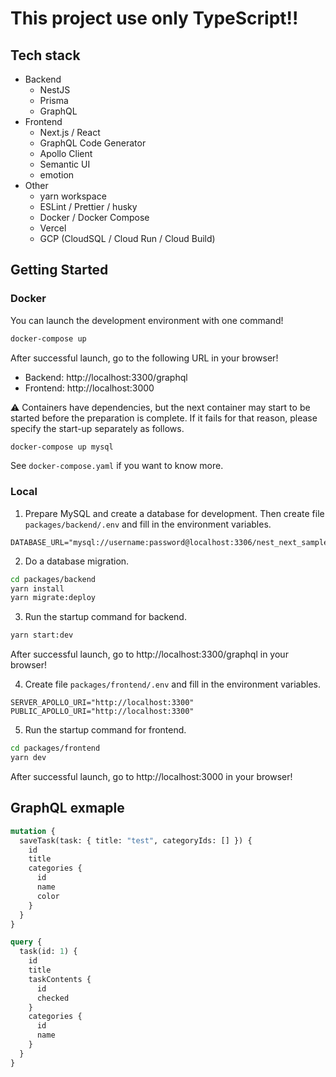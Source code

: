 # This project use only TypeScript!!

## Tech stack

- Backend
  - NestJS
  - Prisma
  - GraphQL
- Frontend
  - Next.js / React
  - GraphQL Code Generator
  - Apollo Client
  - Semantic UI
  - emotion
- Other
  - yarn workspace
  - ESLint / Prettier / husky
  - Docker / Docker Compose
  - Vercel
  - GCP (CloudSQL / Cloud Run / Cloud Build)

## Getting Started

### Docker

You can launch the development environment with one command!

```bash
docker-compose up
```

After successful launch, go to the following URL in your browser!
- Backend: http://localhost:3300/graphql
- Frontend: http://localhost:3000

:warning: Containers have dependencies, but the next container may start to be started before the preparation is complete.
If it fails for that reason, please specify the start-up separately as follows.

```bash
docker-compose up mysql
```

See `docker-compose.yaml` if you want to know more.

### Local

1. Prepare MySQL and create a database for development.
Then create file `packages/backend/.env` and fill in the environment variables.

```.env.example
DATABASE_URL="mysql://username:password@localhost:3306/nest_next_sample"
```


2. Do a database migration.

```bash
cd packages/backend
yarn install
yarn migrate:deploy
```

3. Run the startup command for backend.

```bash
yarn start:dev
```

After successful launch, go to http://localhost:3300/graphql in your browser!

4. Create file `packages/frontend/.env` and fill in the environment variables.

```.env.example
SERVER_APOLLO_URI="http://localhost:3300"
PUBLIC_APOLLO_URI="http://localhost:3300"
```

5. Run the startup command for frontend.

```bash
cd packages/frontend
yarn dev
```

After successful launch, go to http://localhost:3000 in your browser!


## GraphQL exmaple

```graphql
mutation {
  saveTask(task: { title: "test", categoryIds: [] }) {
    id
    title
    categories {
      id
      name
      color
    }
  }
}
```

```graphql
query {
  task(id: 1) {
    id
    title
    taskContents {
      id
      checked
    }
    categories {
      id
      name
    }
  }
}
```

